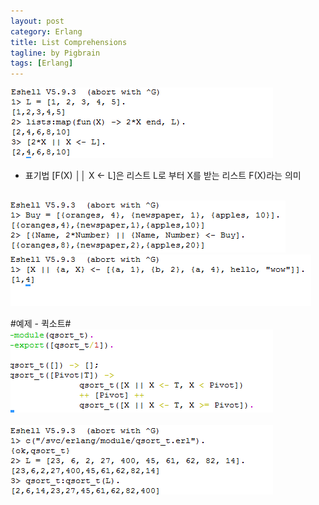 ```yaml
---
layout: post
category: Erlang
title: List Comprehensions
tagline: by Pigbrain
tags: [Erlang]
---
```


<!--more-->

<img src="/assets/themes/Snail/img/Erlang/ListApplication/list-1.png" alt="">  

* 표기법 [F(X) ││ X <- L]은 리스트 L로 부터 X를 받는 리스트 F(X)라는 의미  

<br>  

<img src="/assets/themes/Snail/img/Erlang/ListApplication/list-2.png" alt="">  
  
<br>  

<img src="/assets/themes/Snail/img/Erlang/ListApplication/list-3.png" alt="">

<br>  
  
#예제 - 퀵소트#
<img src="/assets/themes/Snail/img/Erlang/ListApplication/quickSort-1.png" alt="">  
<br>
<img src="/assets/themes/Snail/img/Erlang/ListApplication/quickSort-2.png" alt="">  

